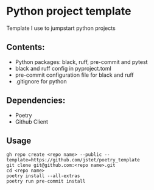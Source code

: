 # Python project template 
Template I use to jumpstart python projects

## Contents:
- Python packages: black, ruff, pre-commit and pytest
- black and ruff config in pyproject.toml
- pre-commit configuration file for black and ruff
- .gitignore for python 

## Dependencies:
- Poetry
- Github Client

## Usage
```
gh repo create <repo name> --public --template=https://github.com/jstet/poetry_template
git clone git@github.com:<repo name>.git 
cd <repo name>
poetry install --all-extras
poetry run pre-commit install
```
